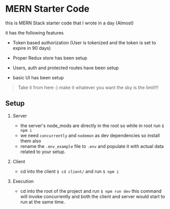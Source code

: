 # MERN Starter Code

this is MERN Stack starter code that I wrote in a day (Almost)

it has the following features

- Token based authorization (User is tokenized and the token is set to expire in 90 days)

- Proper Redux store has been setup

- Users, auth and protected routes have been setup

- basic UI has been setup

> Take it from here :) make it whatever you want the sky is the limit!!!

## Setup

1. Server

   - the server's node_mods are directly in the root so while in root run
     `$ npm i`
   - we need `concurrently` and `nodemon` as dev dependencies so install them also
   - rename the `.env_example` file to `.env` and populate it with actual data related to your setup.

2. Client

   - cd into the client `$ cd client/` and run `$ npm i`

3. Execution

   - cd into the root of the project and run `$ npm run dev` this command will invoke concurrently and both the client and server would start to run at the same time.
